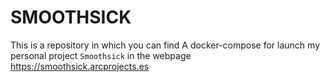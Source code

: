 # SMOOTHSICK 

This is a repository in which you can find A docker-compose for launch my personal project `Smoothsick` in the webpage https://smoothsick.arcprojects.es
